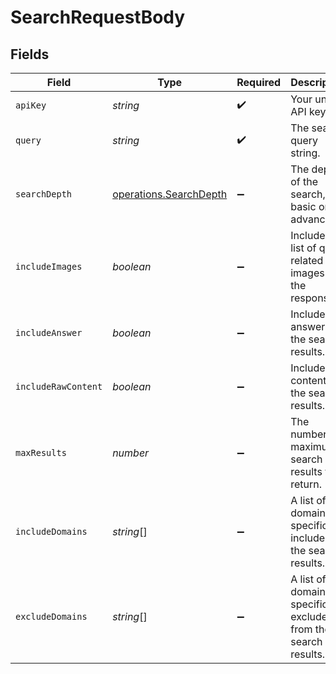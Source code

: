 # SearchRequestBody


## Fields

| Field                                                              | Type                                                               | Required                                                           | Description                                                        |
| ------------------------------------------------------------------ | ------------------------------------------------------------------ | ------------------------------------------------------------------ | ------------------------------------------------------------------ |
| `apiKey`                                                           | *string*                                                           | :heavy_check_mark:                                                 | Your unique API key.                                               |
| `query`                                                            | *string*                                                           | :heavy_check_mark:                                                 | The search query string.                                           |
| `searchDepth`                                                      | [operations.SearchDepth](../../models/operations/searchdepth.md)   | :heavy_minus_sign:                                                 | The depth of the search, basic or advanced.                        |
| `includeImages`                                                    | *boolean*                                                          | :heavy_minus_sign:                                                 | Include a list of query related images in the response.            |
| `includeAnswer`                                                    | *boolean*                                                          | :heavy_minus_sign:                                                 | Include answers in the search results.                             |
| `includeRawContent`                                                | *boolean*                                                          | :heavy_minus_sign:                                                 | Include raw content in the search results.                         |
| `maxResults`                                                       | *number*                                                           | :heavy_minus_sign:                                                 | The number of maximum search results to return.                    |
| `includeDomains`                                                   | *string*[]                                                         | :heavy_minus_sign:                                                 | A list of domains to specifically include in the search results.   |
| `excludeDomains`                                                   | *string*[]                                                         | :heavy_minus_sign:                                                 | A list of domains to specifically exclude from the search results. |
